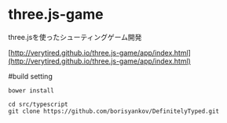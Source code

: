# three.js-game

three.jsを使ったシューティングゲーム開発

[http://verytired.github.io/three.js-game/app/index.html](http://verytired.github.io/three.js-game/app/index.html)

#build setting

```
bower install

cd src/typescript
git clone https://github.com/borisyankov/DefinitelyTyped.git
```